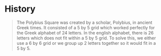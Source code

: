 # History
> The Polybius Square was created by a scholar, Polybius, in ancient Greek times. It consisted of a 5 by 5 grid which worked perfectly for the Greek alphabet of 24 letters. In the english alphabet, there is 26 letters which does not fit within a 5 by 5 grid. To solve this, we either use a 6 by 6 grid or we group up 2 letters together so it would fit in a 5 by 5.
